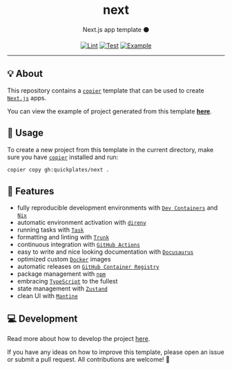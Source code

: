 <h1 align="center">next</h1>

<div align="center">

Next.js app template ⚫

[![Lint](https://github.com/quickplates/next/actions/workflows/lint.yaml/badge.svg)](https://github.com/quickplates/next/actions/workflows/lint.yaml)
[![Test](https://github.com/quickplates/next/actions/workflows/test.yaml/badge.svg)](https://github.com/quickplates/next/actions/workflows/test.yaml)
[![Example](https://github.com/quickplates/next/actions/workflows/example.yaml/badge.svg)](https://github.com/quickplates/next/actions/workflows/example.yaml)

</div>

---

## 💡 About

This repository contains a [`copier`](https://copier.readthedocs.io) template
that can be used to create [`Next.js`](https://nextjs.org) apps.

You can view the example of project generated from this template
[**here**](https://github.com/quickplates/next-example).

## 📜 Usage

To create a new project from this template in the current directory,
make sure you have [`copier`](https://copier.readthedocs.io) installed and run:

```sh
copier copy gh:quickplates/next .
```

## 🚀 Features

- fully reproducible development environments with
  [`Dev Containers`](https://code.visualstudio.com/docs/remote/containers)
  and [`Nix`](https://nixos.org)
- automatic environment activation with [`direnv`](https://direnv.net)
- running tasks with [`Task`](https://taskfile.dev)
- formatting and linting with [`Trunk`](https://trunk.io)
- continuous integration with [`GitHub Actions`](https://github.com/features/actions)
- easy to write and nice looking documentation
  with [`Docusaurus`](https://docusaurus.io)
- optimized custom [`Docker`](https://www.docker.com) images
- automatic releases on [`GitHub Container Registry`](https://ghcr.io)
- package management with [`npm`](https://www.npmjs.com)
- embracing [`TypeScript`](https://www.typescriptlang.org) to the fullest
- state management with [`Zustand`](https://docs.pmnd.rs/zustand)
- clean UI with [`Mantine`](https://mantine.dev)

## 💻 Development

Read more about how to develop the project
[here](https://github.com/quickplates/next/blob/main/CONTRIBUTING.md).

If you have any ideas on how to improve this template,
please open an issue or submit a pull request.
All contributions are welcome! 🤗
